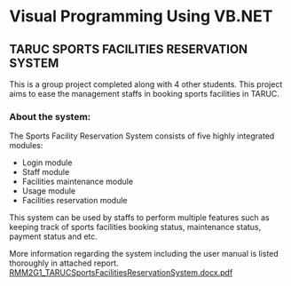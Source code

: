 # Visual Programming Using VB.NET

## TARUC SPORTS FACILITIES RESERVATION SYSTEM

This is a group project completed along with 4 other students. 
This project aims to ease the management staffs in booking sports facilities in TARUC.

### About the system:

The Sports Facility Reservation System consists of five highly integrated modules: 
- Login module
- Staff module
- Facilities maintenance module
- Usage module
- Facilities reservation module

This system can be used by staffs to perform multiple features such as keeping track of sports facilities booking status, maintenance status, payment status and etc.

More information regarding the system including the user manual is listed thoroughly in attached report.
[RMM2G1_TARUCSportsFacilitiesReservationSystem.docx.pdf](https://github.com/hwaernie/TARUCSportsFacilities/files/7184908/RMM2G1_TARUCSportsFacilitiesReservationSystem.docx.pdf)
